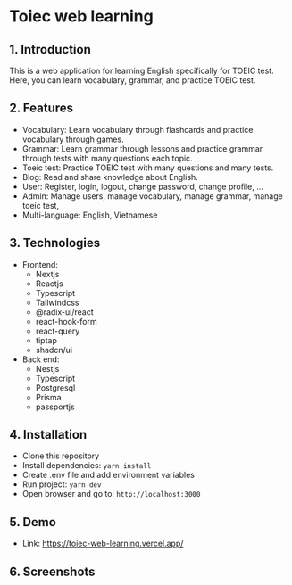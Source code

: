 # Toiec web learning

## 1. Introduction

This is a web application for learning English specifically for TOEIC test. Here, you can learn vocabulary, grammar, and practice TOEIC test.

## 2. Features

-  Vocabulary: Learn vocabulary through flashcards and practice vocabulary through games.
-  Grammar: Learn grammar through lessons and practice grammar through tests with many questions each topic.
-  Toeic test: Practice TOEIC test with many questions and many tests.
-  Blog: Read and share knowledge about English.
-  User: Register, login, logout, change password, change profile, ...
-  Admin: Manage users, manage vocabulary, manage grammar, manage toeic test,
-  Multi-language: English, Vietnamese

## 3. Technologies

-  Frontend:
   -  Nextjs
   -  Reactjs
   -  Typescript
   -  Tailwindcss
   -  @radix-ui/react
   -  react-hook-form
   -  react-query
   -  tiptap
   -  shadcn/ui
-  Back end:
   -  Nestjs
   -  Typescript
   -  Postgresql
   -  Prisma
   -  passportjs

## 4. Installation

-  Clone this repository
-  Install dependencies: `yarn install`
-  Create .env file and add environment variables
-  Run project: `yarn dev`
-  Open browser and go to: `http://localhost:3000`

## 5. Demo

-  Link: https://toiec-web-learning.vercel.app/

## 6. Screenshots
